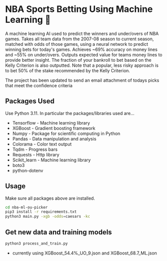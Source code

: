 # NBA Sports Betting Using Machine Learning 🏀

A machine learning AI used to predict the winners and under/overs of NBA games. Takes all team data from the 2007-08 season to current season, matched with odds of those games, using a neural network to predict winning bets for today's games. Achieves ~69% accuracy on money lines and ~55% on under/overs. Outputs expected value for teams money lines to provide better insight. The fraction of your bankroll to bet based on the Kelly Criterion is also outputted. Note that a popular, less risky approach is to bet 50% of the stake recommended by the Kelly Criterion.

The project has been updated to send an email attachment of todays picks that meet the confidence criteria

## Packages Used

Use Python 3.11. In particular the packages/libraries used are...

- Tensorflow - Machine learning library
- XGBoost - Gradient boosting framework
- Numpy - Package for scientific computing in Python
- Pandas - Data manipulation and analysis
- Colorama - Color text output
- Tqdm - Progress bars
- Requests - Http library
- Scikit_learn - Machine learning library
- boto3
- python-dotenv

## Usage

Make sure all packages above are installed.

```bash
cd nba-ml-ou-picker
pip3 install -r requirements.txt
python3 main.py -xgb -odds=caesars -kc
```

## Get new data and training models

```bash
python3 process_and_train.py
```

- currently using XGBoost_54.4%_UO_9.json and XGBoost_68.7_ML.json